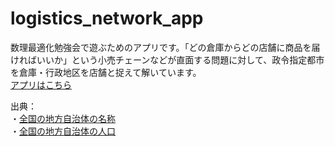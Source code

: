 # logistics_network_app
数理最適化勉強会で遊ぶためのアプリです。「どの倉庫からどの店舗に商品を届ければいいか」という小売チェーンなどが直面する問題に対して、政令指定都市を倉庫・行政地区を店舗と捉えて解いています。  
[アプリはこちら](https://share.streamlit.io/yukiopt/logistics_network_app/logistics_network.py)
  
出典：  
・[全国の地方自治体の名称](https://www.soumu.go.jp/denshijiti/code.html)  
・[全国の地方自治体の人口](https://www.e-stat.go.jp/stat-search/files?page=1&layout=datalist&toukei=00200521&tstat=000001049104&cycle=0&tclass1=000001049105)
